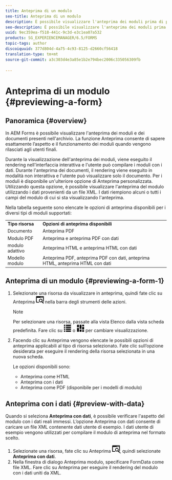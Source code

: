 ```yaml
---
title: Anteprima di un modulo
seo-title: Anteprima di un modulo
description: È possibile visualizzare l'anteprima dei moduli prima di pubblicarli o attivarli per assicurarsi che soddisfino le aspettative. Le opzioni di anteprima possono variare a seconda dei tipi di modulo supportati.
seo-description: È possibile visualizzare l'anteprima dei moduli prima di pubblicarli o attivarli per assicurarsi che soddisfino le aspettative. Le opzioni di anteprima possono variare a seconda dei tipi di modulo supportati.
uuid: 9ec359ea-f518-441c-9c3d-e3c1ea07a532
products: SG_EXPERIENCEMANAGER/6.5/FORMS
topic-tags: author
discoiquuid: 377d804d-4a75-4c93-8125-d2660cf56418
translation-type: tm+mt
source-git-commit: a3c303d4e3a85e1b2e794bec2006c335056309fb

---
```



# Anteprima di un modulo {#previewing-a-form}

## Panoramica {#overview}

In AEM Forms è possibile visualizzare l&#39;anteprima dei moduli e dei documenti presenti nell&#39;archivio. La funzione Anteprima consente di sapere esattamente l’aspetto e il funzionamento dei moduli quando vengono rilasciati agli utenti finali.

Durante la visualizzazione dell&#39;anteprima dei moduli, viene eseguito il rendering nell&#39;interfaccia interattiva e l&#39;utente può compilare i moduli con i dati. Durante l&#39;anteprima dei documenti, il rendering viene eseguito in modalità non interattiva e l&#39;utente può visualizzare solo il documento. Per i moduli è disponibile un&#39;ulteriore opzione di Anteprima personalizzata. Utilizzando questa opzione, è possibile visualizzare l&#39;anteprima del modulo utilizzando i dati provenienti da un file XML. I dati riempiono alcuni o tutti i campi del modulo di cui si sta visualizzando l&#39;anteprima.

Nella tabella seguente sono elencate le opzioni di anteprima disponibili per i diversi tipi di moduli supportati:

<table>
 <tbody>
  <tr>
   <td><strong>Tipo risorsa</strong><br /> </td>
   <td><strong>Opzioni di anteprima disponibili</strong><br /> </td>
  </tr>
  <tr>
   <td>Documento</td>
   <td>Anteprima PDF</td>
  </tr>
  <tr>
   <td>Modulo PDF</td>
   <td>Anteprima e anteprima PDF con dati<br /> </td>
  </tr>
  <tr>
   <td>modulo adattivo</td>
   <td>Anteprima HTML e anteprima HTML con dati</td>
  </tr>
  <tr>
   <td>Modello modulo</td>
   <td>Anteprima PDF, anteprima PDF con dati, anteprima HTML, anteprima HTML con dati<br /> </td>
  </tr>
 </tbody>
</table>

## Anteprima di un modulo {#previewing-a-form-1}

1. Selezionate una risorsa da visualizzare in anteprima, quindi fate clic su Anteprima ![aem6forms_preview](assets/aem6forms_preview.png) nella barra degli strumenti delle azioni.

   >[!NOTE]
   >
   >Per selezionare una risorsa, passate alla vista Elenco dalla vista scheda predefinita. Fare clic su ![aem6forms_viewlist](assets/aem6forms_viewlist.png) o ![aem6forms_viewcard](assets/aem6forms_viewcard.png) per cambiare visualizzazione.

1. Facendo clic su Anteprima vengono elencate le possibili opzioni di anteprima applicabili al tipo di risorsa selezionato. Fate clic sull’opzione desiderata per eseguire il rendering della risorsa selezionata in una nuova scheda.

   Le opzioni disponibili sono:

   * Anteprima come HTML
   * Anteprima con i dati
   * Anteprima come PDF (disponibile per i modelli di modulo)

## Anteprima con i dati {#preview-with-data}

Quando si seleziona **Anteprima con dati**, è possibile verificare l&#39;aspetto del modulo con i dati reali immessi. L’opzione Anteprima con dati consente di caricare un file XML contenente dati utente di esempio. I dati utente di esempio vengono utilizzati per compilare il modulo di anteprima nel formato scelto.

1. Selezionate una risorsa, fate clic su Anteprima ![aem6forms_preview](assets/aem6forms_preview.png), quindi selezionate **Anteprima con dati**.
1. Nella finestra di dialogo Anteprima modulo, specificare FormData come file XML. Fare clic su Anteprima per eseguire il rendering del modulo con i dati uniti da XML.

